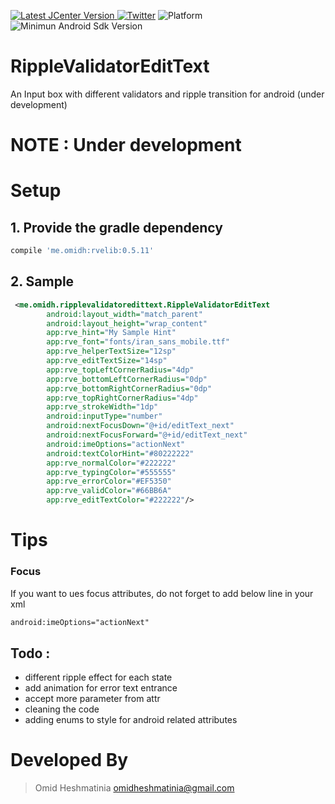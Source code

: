 [ ![Latest JCenter Version](https://api.bintray.com/packages/omidheshmatinia/maven/RippleValidatorEditText/images/download.svg) ](https://bintray.com/omidheshmatinia/maven/RippleValidatorEditText/_latestVersion)  [![Twitter](https://img.shields.io/badge/Twitter-@Smartiiiiz-blue.svg?style=flat)](http://twitter.com/Smartiiiiz)
![Platform](https://img.shields.io/badge/Platform-Android-green.svg) ![Minimun Android Sdk Version](https://img.shields.io/badge/min--sdk-11-yellowgreen.svg)
# RippleValidatorEditText
An Input box with different validators and ripple transition for android (under development)

# NOTE :  Under development

# Setup
## 1. Provide the gradle dependency
```gradle
compile 'me.omidh:rvelib:0.5.11'
```
## 2. Sample

```xml
 <me.omidh.ripplevalidatoredittext.RippleValidatorEditText
        android:layout_width="match_parent"
        android:layout_height="wrap_content"
        app:rve_hint="My Sample Hint"
        app:rve_font="fonts/iran_sans_mobile.ttf"
        app:rve_helperTextSize="12sp"
        app:rve_editTextSize="14sp"
        app:rve_topLeftCornerRadius="4dp"
        app:rve_bottomLeftCornerRadius="0dp"
        app:rve_bottomRightCornerRadius="0dp"
        app:rve_topRightCornerRadius="4dp"
        app:rve_strokeWidth="1dp"
        android:inputType="number"
        android:nextFocusDown="@+id/editText_next"
        android:nextFocusForward="@+id/editText_next"
        android:imeOptions="actionNext"
        android:textColorHint="#80222222"
        app:rve_normalColor="#222222"
        app:rve_typingColor="#555555"
        app:rve_errorColor="#EF5350"
        app:rve_validColor="#66BB6A"
        app:rve_editTextColor="#222222"/>
```

# Tips
### Focus
If you want to ues focus attributes, do not forget to add below line in your xml

```xml
android:imeOptions="actionNext"
```

## Todo :
 - different ripple effect for each state
 - add animation for error text entrance
 - accept more parameter from attr
 - cleaning the code
 - adding enums to style for android related attributes

# Developed By

> Omid Heshmatinia
> omidheshmatinia@gmail.com
